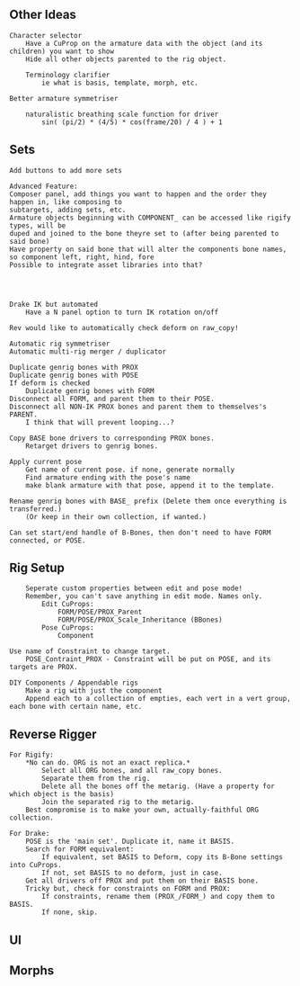 Other Ideas
----------------------------------------------------------------------------------------------------
    Character selector
        Have a CuProp on the armature data with the object (and its children) you want to show 
        Hide all other objects parented to the rig object.
```
    Terminology clarifier
        ie what is basis, template, morph, etc.
```
    Better armature symmetriser
```
    naturalistic breathing scale function for driver
        sin( (pi/2) * (4/5) * cos(frame/20) / 4 ) + 1
```


Sets
----------------------------------------------------------------------------------------------------
    Add buttons to add more sets

    Advanced Feature:
    Composer panel, add things you want to happen and the order they happen in, like composing to
    subtargets, adding sets, etc.
    Armature objects beginning with COMPONENT_ can be accessed like rigify types, will be
    duped and joined to the bone theyre set to (after being parented to said bone)
    Have property on said bone that will alter the components bone names,
    so component left, right, hind, fore
    Possible to integrate asset libraries into that?




    Drake IK but automated
        Have a N panel option to turn IK rotation on/off

    Rev would like to automatically check deform on raw_copy!

    Automatic rig symmetriser
    Automatic multi-rig merger / duplicator

    Duplicate genrig bones with PROX
    Duplicate genrig bones with POSE
    If deform is checked
        Duplicate genrig bones with FORM
    Disconnect all FORM, and parent them to their POSE.
    Disconnect all NON-IK PROX bones and parent them to themselves's PARENT.
        I think that will prevent looping...?

    Copy BASE bone drivers to corresponding PROX bones.
        Retarget drivers to genrig bones.

    Apply current pose
        Get name of current pose. if none, generate normally
        Find armature ending with the pose's name
        make blank armature with that pose, append it to the template.

    Rename genrig bones with BASE_ prefix (Delete them once everything is transferred.)
        (Or keep in their own collection, if wanted.)

    Can set start/end handle of B-Bones, then don't need to have FORM connected, or POSE.

Rig Setup
----------------------------------------------------------------------------------------------------
        Seperate custom properties between edit and pose mode!
        Remember, you can't save anything in edit mode. Names only.
            Edit CuProps:
                FORM/POSE/PROX_Parent
                FORM/POSE/PROX_Scale_Inheritance (BBones)
            Pose CuProps:
                Component

    Use name of Constraint to change target.
        POSE_Contraint_PROX - Constraint will be put on POSE, and its targets are PROX.

    DIY Components / Appendable rigs
        Make a rig with just the component
        Append each to a collection of empties, each vert in a vert group, each bone with certain name, etc.

Reverse Rigger
----------------------------------------------------------------------------------------------------
    For Rigify:
        *No can do. ORG is not an exact replica.*
            Select all ORG bones, and all raw_copy bones.
            Separate them from the rig.
            Delete all the bones off the metarig. (Have a property for which object is the basis)
            Join the separated rig to the metarig.
        Best compromise is to make your own, actually-faithful ORG collection.
    
    For Drake:
        POSE is the 'main set'. Duplicate it, name it BASIS.
        Search for FORM equivalent:
            If equivalent, set BASIS to Deform, copy its B-Bone settings into CuProps.
            If not, set BASIS to no deform, just in case.
        Get all drivers off PROX and put them on their BASIS bone.
        Tricky but, check for constraints on FORM and PROX:
            If constraints, rename them (PROX_/FORM_) and copy them to BASIS.
            If none, skip.

UI
----------------------------------------------------------------------------------------------------

Morphs
----------------------------------------------------------------------------------------------------